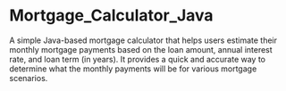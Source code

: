 # Mortgage_Calculator_Java
A simple Java-based mortgage calculator that helps users estimate their monthly mortgage payments based on the loan amount, annual interest rate, and loan term (in years). It provides a quick and accurate way to determine what the monthly payments will be for various mortgage scenarios.
